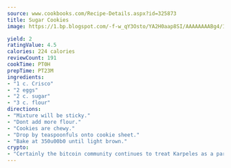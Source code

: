 ```yaml
---
source: www.cookbooks.com/Recipe-Details.aspx?id=325873
title: Sugar Cookies
image: https://1.bp.blogspot.com/-f-w_qY3Osto/YA2H0aap8SI/AAAAAAAABg4/17myAO5s9b8JksYvWDXpYkaDlcY0g6k_gCLcBGAsYHQ/s296/3.png

yield: 2
ratingValue: 4.5
calories: 224 calories
reviewCount: 191
cookTime: PT0H
prepTime: PT23M
ingredients:
- "1 c. Crisco"
- "2 eggs"
- "2 c. sugar"
- "3 c. flour"
directions:
- "Mixture will be sticky."
- "Dont add more flour."
- "Cookies are chewy."
- "Drop by teaspoonfuls onto cookie sheet."
- "Bake at 350u00b0 until light brown."
crypto:
- "Certainly the bitcoin community continues to treat Karpeles as a pariah."
---
```

